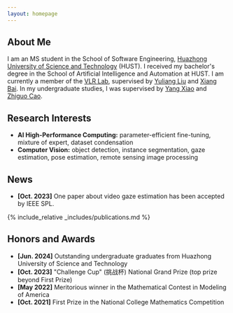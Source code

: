 ```yaml
---
layout: homepage
---
```


## About Me

I am an MS student in the School of Software Engineering, [Huazhong University of Science and Technology](https://english.hust.edu.cn/) (HUST). I received my bachelor's degree in the School of Artificial Intelligence and Automation at HUST. I am currently a member of the [VLR Lab](http://vlrlab.aia.hust.edu.cn/), supervised by [Yuliang Liu](https://openreview.net/profile?id=~Yuliang_Liu2) and [Xiang Bai](https://scholar.google.com/citations?user=UeltiQ4AAAAJ). In my undergraduate studies, I was supervised by [Yang Xiao](https://scholar.google.com.tw/citations?hl=zh-CN&user=NeKBuXEAAAAJ) and [Zhiguo Cao](https://scholar.google.com.tw/citations?hl=zh-CN&user=396o2BAAAAAJ).

## Research Interests

- **AI High-Performance Computing:** parameter-efficient fine-tuning, mixture of expert, dataset condensation
- **Computer Vision:** object detection, instance segmentation, gaze estimation, pose estimation, remote sensing image processing

## News

- **[Oct. 2023]** One paper about video gaze estimation has been accepted by IEEE SPL.


{% include_relative _includes/publications.md %}

<!-- {% include_relative _includes/services.md %} -->

## Honors and Awards
- **[Jun. 2024]** Outstanding undergraduate graduates from Huazhong University of Science and Technology
- **[Oct. 2023]** "Challenge Cup" (挑战杯) National Grand Prize (top prize beyond First Prize)
- **[May 2022]**  Meritorious winner in the Mathematical Contest in Modeling of America
- **[Oct. 2021]** First Prize in the National College Mathematics Competition
